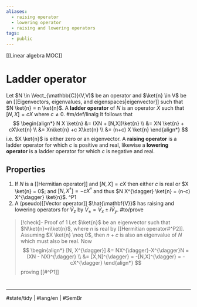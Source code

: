 ```yaml
---
aliases:
  - raising operator
  - lowering operator
  - raising and lowering operators
tags:
  - public
---
```

[[Linear algebra MOC]]
# Ladder operator

Let $N \in \Vect_{\mathbb{C}}(V,V)$ be an operator and $\ket{n} \in V$ be an [[Eigenvectors, eigenvalues, and eigenspaces|eigenvector]] such that $N \ket{n} = n \ket{n}$.
A **ladder operator** of $N$ is an operator $X$ such that $[N,X] = cX$ where $c \neq 0$.
#m/def/linalg 
It follows that
$$
\begin{align*}
N X \ket{n} &= (XN + [N,X])\ket{n} \\
&= XN \ket{n}  + cX\ket{n} \\
&= Xn\ket{n}  +c X\ket{n} \\
&= (n+c) X \ket{n} 
\end{align*}
$$
i.e. $X \ket{n}$ is either zero or an eigenvector.
A **raising operator** is a ladder operator for which $c$ is positive and real,
likewise a **lowering operator** is a ladder operator for which $c$ is negative and real.

## Properties

1. If $N$ is a [[Hermitian operator]] and $[N,X] = cX$ then either $c$ is real or $X \ket{n} = 0$; and $[N,X^{\dagger}] = -cX^{\dagger}$ and thus $N X^{\dagger} \ket{n} = (n-c) X^{\dagger} \ket{n}$. ^P1
2. A (pseudo)[[Vector operator]] $\hat{\mathbf{V}}$ has raising and lowering operators for $\hat{V}_{z}$ by $\hat{V}_{\pm} = \hat{V}_{x} \pm i \hat{V}_{y}$. #to/prove 

> [!check]- Proof of 1
> Let $\ket{n}$ be an eigenvector such that $N\ket{n}=n\ket{n}$,
> where $n$ is real by [[Hermitian operator#^P2]].
> Assuming $X \ket{n} \neq 0$, then $n + c$ is also an eigenvalue of $N$ which must also be real.
> Now
> $$
> \begin{align*}
> [N, X^{\dagger}] &= NX^{\dagger}-X^{\dagger}N = (XN - NX)^{\dagger} \\ &= [X,N]^{\dagger} = -[N,X]^{\dagger} = -cX^{\dagger}
> \end{align*}
> $$
> proving [[#^P1]]
> <span class="QED"/>



#
---
#state/tidy | #lang/en | #SemBr
